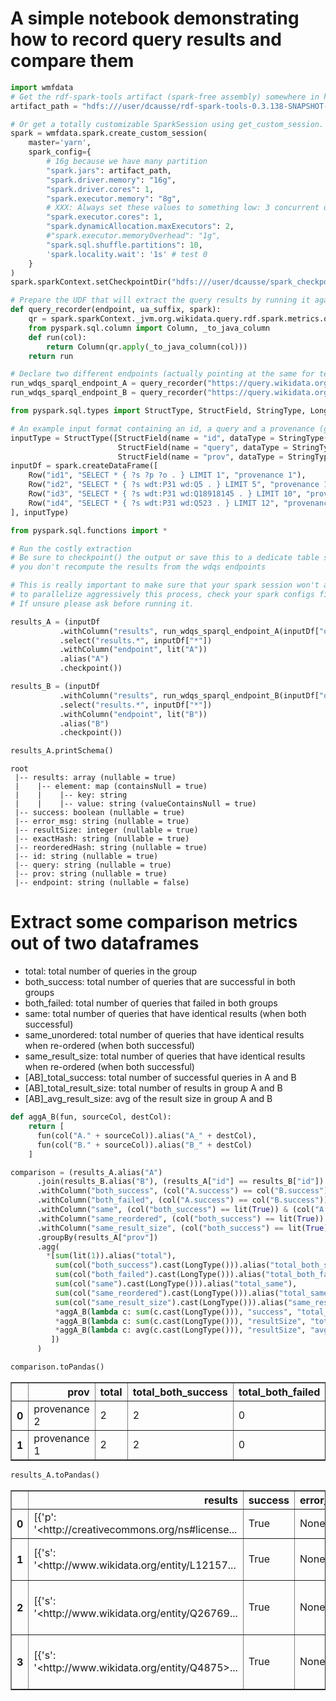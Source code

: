 # A simple notebook demonstrating how to record query results and compare them

```python
import wmfdata
# Get the rdf-spark-tools artifact (spark-free assembly) somewhere in hdfs:
artifact_path = "hdfs:///user/dcausse/rdf-spark-tools-0.3.138-SNAPSHOT-spark-free.jar"

# Or get a totally customizable SparkSession using get_custom_session.
spark = wmfdata.spark.create_custom_session(
    master='yarn',
    spark_config={
        # 16g because we have many partition
        "spark.jars": artifact_path,
        "spark.driver.memory": "16g",
        "spark.driver.cores": 1,
        "spark.executor.memory": "8g",
        # XXX: Always set these values to something low: 3 concurrent queries at most!
        "spark.executor.cores": 1,
        "spark.dynamicAllocation.maxExecutors": 2,
        #"spark.executor.memoryOverhead": "1g",
        "spark.sql.shuffle.partitions": 10,
        'spark.locality.wait': '1s' # test 0
    }
)
spark.sparkContext.setCheckpointDir("hdfs:///user/dcausse/spark_checkpoints/wdqs_query_results_analysis")
```


```python
# Prepare the UDF that will extract the query results by running it against a sparql endpoint.
def query_recorder(endpoint, ua_suffix, spark):
    qr = spark.sparkContext._jvm.org.wikidata.query.rdf.spark.metrics.queries.QueryResultRecorder.create(endpoint, ua_suffix)
    from pyspark.sql.column import Column, _to_java_column
    def run(col):
        return Column(qr.apply(_to_java_column(col)))
    return run

# Declare two different endpoints (actually pointing at the same for testing purposes)
run_wdqs_sparql_endpoint_A = query_recorder("https://query.wikidata.org/sparql", "WDQS Split Analysis T352538", spark)
run_wdqs_sparql_endpoint_B = query_recorder("https://query.wikidata.org/sparql", "WDQS Split Analysis T352538", spark)
```


```python
from pyspark.sql.types import StructType, StructField, StringType, LongType, Row

# An example input format containing an id, a query and a provenance (group)
inputType = StructType([StructField(name = "id", dataType = StringType()),
                        StructField(name = "query", dataType = StringType()),
                        StructField(name = "prov", dataType = StringType())])
inputDf = spark.createDataFrame([
    Row("id1", "SELECT * { ?s ?p ?o . } LIMIT 1", "provenance 1"),
    Row("id2", "SELECT * { ?s wdt:P31 wd:Q5 . } LIMIT 5", "provenance 1"),
    Row("id3", "SELECT * { ?s wdt:P31 wd:Q18918145 . } LIMIT 10", "provenance 2"),
    Row("id4", "SELECT * { ?s wdt:P31 wd:Q523 . } LIMIT 12", "provenance 2")
], inputType)
```


```python
from pyspark.sql.functions import *

# Run the costly extraction
# Be sure to checkpoint() the output or save this to a dedicate table so that
# you don't recompute the results from the wdqs endpoints

# This is really important to make sure that your spark session won't attempt
# to parallelize aggressively this process, check your spark configs first!
# If unsure please ask before running it.

results_A = (inputDf
           .withColumn("results", run_wdqs_sparql_endpoint_A(inputDf["query"]))
           .select("results.*", inputDf["*"])
           .withColumn("endpoint", lit("A"))
           .alias("A")
           .checkpoint())

results_B = (inputDf
           .withColumn("results", run_wdqs_sparql_endpoint_B(inputDf["query"]))
           .select("results.*", inputDf["*"])
           .withColumn("endpoint", lit("B"))
           .alias("B")
           .checkpoint())
```


```python
results_A.printSchema()
```

    root
     |-- results: array (nullable = true)
     |    |-- element: map (containsNull = true)
     |    |    |-- key: string
     |    |    |-- value: string (valueContainsNull = true)
     |-- success: boolean (nullable = true)
     |-- error_msg: string (nullable = true)
     |-- resultSize: integer (nullable = true)
     |-- exactHash: string (nullable = true)
     |-- reorderedHash: string (nullable = true)
     |-- id: string (nullable = true)
     |-- query: string (nullable = true)
     |-- prov: string (nullable = true)
     |-- endpoint: string (nullable = false)



# Extract some comparison metrics out of two dataframes

* total: total number of queries in the group
* both_success: total number of queries that are successful in both groups
* both_failed: total number of queries that failed in both groups
* same: total number of queries that have identical results (when both successful)
* same_unordered: total number of queries that have identical results when re-ordered (when both successful)
* same_result_size: total number of queries that have identical results when re-ordered (when both successful)
* [AB]_total_success: total number of successful queries in A and B
* [AB]_total_result_size: total number of results in group A and B
* [AB]_avg_result_size: avg of the result size in group A and B


```python
def aggA_B(fun, sourceCol, destCol):
    return [
      fun(col("A." + sourceCol)).alias("A_" + destCol),
      fun(col("B." + sourceCol)).alias("B_" + destCol)
    ]

comparison = (results_A.alias("A")
      .join(results_B.alias("B"), (results_A["id"] == results_B["id"]) & (results_A["prov"] == results_B["prov"]))
      .withColumn("both_success", (col("A.success") == col("B.success")) & (col("A.success") == lit(True)))
      .withColumn("both_failed", (col("A.success") == col("B.success")) & (col("A.success") == lit(False)))
      .withColumn("same", (col("both_success") == lit(True)) & (col("A.exactHash") == col("B.exactHash")))
      .withColumn("same_reordered", (col("both_success") == lit(True)) & (col("A.reorderedHash") == col("B.reorderedHash")))
      .withColumn("same_result_size", (col("both_success") == lit(True)) & (col("A.resultSize") == col("B.resultSize")))
      .groupBy(results_A["prov"])
      .agg(
        *[sum(lit(1)).alias("total"),
          sum(col("both_success").cast(LongType())).alias("total_both_success"),
          sum(col("both_failed").cast(LongType())).alias("total_both_failed"),
          sum(col("same").cast(LongType())).alias("total_same"),
          sum(col("same_reordered").cast(LongType())).alias("total_same_reordered"),
          sum(col("same_result_size").cast(LongType())).alias("same_result_size"),
          *aggA_B(lambda c: sum(c.cast(LongType())), "success", "total_success"),
          *aggA_B(lambda c: sum(c.cast(LongType())), "resultSize", "total_result_size"),
          *aggA_B(lambda c: avg(c.cast(LongType())), "resultSize", "avg_result_size"),
         ])
      )

```


```python
comparison.toPandas()
```






<div>
<style scoped>
    .dataframe tbody tr th:only-of-type {
        vertical-align: middle;
    }

    .dataframe tbody tr th {
        vertical-align: top;
    }

    .dataframe thead th {
        text-align: right;
    }
</style>
<table border="1" class="dataframe">
  <thead>
    <tr style="text-align: right;">
      <th></th>
      <th>prov</th>
      <th>total</th>
      <th>total_both_success</th>
      <th>total_both_failed</th>
      <th>total_same</th>
      <th>total_same_reordered</th>
      <th>same_result_size</th>
      <th>A_total_success</th>
      <th>B_total_success</th>
      <th>A_total_result_size</th>
      <th>B_total_result_size</th>
      <th>A_avg_result_size</th>
      <th>B_avg_result_size</th>
    </tr>
  </thead>
  <tbody>
    <tr>
      <th>0</th>
      <td>provenance 2</td>
      <td>2</td>
      <td>2</td>
      <td>0</td>
      <td>1</td>
      <td>1</td>
      <td>2</td>
      <td>2</td>
      <td>2</td>
      <td>22</td>
      <td>22</td>
      <td>11.0</td>
      <td>11.0</td>
    </tr>
    <tr>
      <th>1</th>
      <td>provenance 1</td>
      <td>2</td>
      <td>2</td>
      <td>0</td>
      <td>2</td>
      <td>2</td>
      <td>2</td>
      <td>2</td>
      <td>2</td>
      <td>6</td>
      <td>6</td>
      <td>3.0</td>
      <td>3.0</td>
    </tr>
  </tbody>
</table>
</div>




```python
results_A.toPandas()
```






<div>
<style scoped>
    .dataframe tbody tr th:only-of-type {
        vertical-align: middle;
    }

    .dataframe tbody tr th {
        vertical-align: top;
    }

    .dataframe thead th {
        text-align: right;
    }
</style>
<table border="1" class="dataframe">
  <thead>
    <tr style="text-align: right;">
      <th></th>
      <th>results</th>
      <th>success</th>
      <th>error_msg</th>
      <th>resultSize</th>
      <th>exactHash</th>
      <th>reorderedHash</th>
      <th>id</th>
      <th>query</th>
      <th>prov</th>
      <th>endpoint</th>
    </tr>
  </thead>
  <tbody>
    <tr>
      <th>0</th>
      <td>[{'p': '&lt;http://creativecommons.org/ns#license...</td>
      <td>True</td>
      <td>None</td>
      <td>1</td>
      <td>61875a897762715050915a296e4e42afbae578465a5929...</td>
      <td>6c343dc4ace5220b59ed9d7856f5b7a13cd17538438847...</td>
      <td>id1</td>
      <td>SELECT * { ?s ?p ?o . } LIMIT 1</td>
      <td>provenance 1</td>
      <td>A</td>
    </tr>
    <tr>
      <th>1</th>
      <td>[{'s': '&lt;http://www.wikidata.org/entity/L12157...</td>
      <td>True</td>
      <td>None</td>
      <td>5</td>
      <td>dcc119d3ab40eb1f82c721c69f978056dfdb9e0e366622...</td>
      <td>a59a0668822ed7183887225605f2c4b545b9e3210600f1...</td>
      <td>id2</td>
      <td>SELECT * { ?s wdt:P31 wd:Q5 . } LIMIT 5</td>
      <td>provenance 1</td>
      <td>A</td>
    </tr>
    <tr>
      <th>2</th>
      <td>[{'s': '&lt;http://www.wikidata.org/entity/Q26769...</td>
      <td>True</td>
      <td>None</td>
      <td>10</td>
      <td>0257fa4e9184512af6042a84fe2dbffd653a0222a6d66e...</td>
      <td>57411c9841a92402009fd2a28089b8556c65915612618c...</td>
      <td>id3</td>
      <td>SELECT * { ?s wdt:P31 wd:Q18918145 . } LIMIT 10</td>
      <td>provenance 2</td>
      <td>A</td>
    </tr>
    <tr>
      <th>3</th>
      <td>[{'s': '&lt;http://www.wikidata.org/entity/Q4875&gt;...</td>
      <td>True</td>
      <td>None</td>
      <td>12</td>
      <td>644b8fd30421c242a261e4e9eb83cce05fb8481f31bb45...</td>
      <td>78fb095804f80fb4f9161b9f5be4610069c0673ffdae06...</td>
      <td>id4</td>
      <td>SELECT * { ?s wdt:P31 wd:Q523 . } LIMIT 12</td>
      <td>provenance 2</td>
      <td>A</td>
    </tr>
  </tbody>
</table>
</div>
